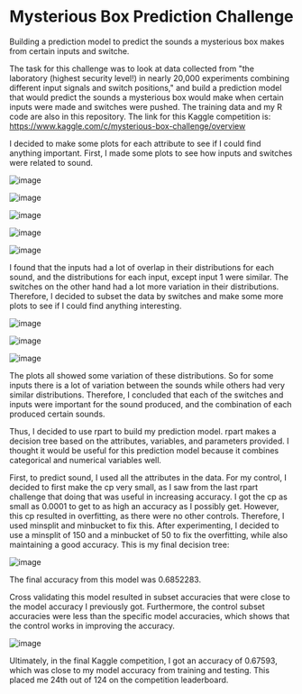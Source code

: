 # Mysterious Box Prediction Challenge
Building a prediction model to predict the sounds a mysterious box makes from certain inputs and switche. 

The task for this challenge was to look at data collected from "the laboratory  (highest security level!) in  nearly 20,000 experiments combining different input signals and switch positions," and build a prediction model that would predict the sounds a mysterious box would make when certain inputs were made and switches were pushed. The training data and my R code are also in this repository. The link for this Kaggle competition is: https://www.kaggle.com/c/mysterious-box-challenge/overview

I decided to make some plots for each attribute to see if I could find anything important. First, I made some plots to see how inputs and switches were related to sound.

![image](https://user-images.githubusercontent.com/46624536/146095249-4b6b9dfc-fe7e-4e67-b7f8-81fd84c451e7.png)

![image](https://user-images.githubusercontent.com/46624536/146095264-56415313-ed90-4067-8564-400f65ca8207.png)

![image](https://user-images.githubusercontent.com/46624536/146095280-57f336f1-d05b-4c42-9427-072de7e33291.png)

![image](https://user-images.githubusercontent.com/46624536/146095298-4792c9b9-7260-463b-a8e5-63c90b0a07e7.png)

![image](https://user-images.githubusercontent.com/46624536/146095353-0eceeda2-c9e1-43f0-886b-9acc529a52ed.png)

I found that the inputs had a lot of overlap in their distributions for each sound, and the distributions for each input, except input 1 were similar. The switches on the other hand had a lot more variation in their distributions. Therefore, I decided to subset the data by switches and make some more plots to see if I could find anything interesting.

![image](https://user-images.githubusercontent.com/46624536/146096306-5a559838-71b5-4901-8829-d8a43b4c31fe.png)

![image](https://user-images.githubusercontent.com/46624536/146096334-bcc3b6fc-6ec7-4a6b-a86c-2b80cede97f9.png)

![image](https://user-images.githubusercontent.com/46624536/146096740-6c91c605-b2ff-422e-a039-0da7833d2095.png)

The plots all showed some variation of these distributions. So for some inputs there is a lot of variation between the sounds while others had very similar distributions. Therefore, I concluded that each of the switches and inputs were important for the sound produced, and the combination of each produced certain sounds.

Thus, I decided to use rpart to build my prediction model. rpart makes a decision tree based on the attributes, variables, and parameters provided. I thought it would be useful for this prediction model because it combines categorical and numerical variables well. 

First, to predict sound, I used all the attributes in the data. For my control, I decided to first make the cp very small, as I saw from the last rpart
challenge that doing that was useful in increasing accuracy. I got the cp as small as 0.0001 to get to as high an accuracy as I possibly get. However, this cp resulted in overfitting, as there were no other controls. Therefore, I used minsplit and minbucket to fix this. After experimenting, I decided to use a minsplit of 150 and a minbucket of 50 to fix the overfitting, while also maintaining a good accuracy. This is my final decision tree:  

![image](https://user-images.githubusercontent.com/46624536/146097480-48d7d9c7-54b5-4937-b68f-f0b599e351cc.png)

The final accuracy from this model was 0.6852283.

Cross validating this model resulted in subset accuracies that were close to the model accuracy I previously got. Furthermore, the control subset accuracies were less than the specific model accuracies, which shows that the control works in improving the accuracy.

![image](https://user-images.githubusercontent.com/46624536/146097946-1290bc7b-b37d-4eb8-9b87-c069b1cdb89a.png)

Ultimately, in the final Kaggle competition, I got an accuracy of 0.67593, which was close to my model accuracy from training and testing. This placed me 24th out of 124 on the competition leaderboard.
